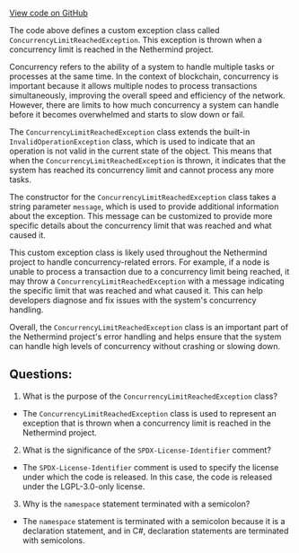 [View code on GitHub](https://github.com/NethermindEth/nethermind/src/Nethermind/Nethermind.Core/Exceptions/ConcurrencyLimitReachedException.cs)

The code above defines a custom exception class called `ConcurrencyLimitReachedException`. This exception is thrown when a concurrency limit is reached in the Nethermind project. 

Concurrency refers to the ability of a system to handle multiple tasks or processes at the same time. In the context of blockchain, concurrency is important because it allows multiple nodes to process transactions simultaneously, improving the overall speed and efficiency of the network. However, there are limits to how much concurrency a system can handle before it becomes overwhelmed and starts to slow down or fail.

The `ConcurrencyLimitReachedException` class extends the built-in `InvalidOperationException` class, which is used to indicate that an operation is not valid in the current state of the object. This means that when the `ConcurrencyLimitReachedException` is thrown, it indicates that the system has reached its concurrency limit and cannot process any more tasks.

The constructor for the `ConcurrencyLimitReachedException` class takes a string parameter `message`, which is used to provide additional information about the exception. This message can be customized to provide more specific details about the concurrency limit that was reached and what caused it.

This custom exception class is likely used throughout the Nethermind project to handle concurrency-related errors. For example, if a node is unable to process a transaction due to a concurrency limit being reached, it may throw a `ConcurrencyLimitReachedException` with a message indicating the specific limit that was reached and what caused it. This can help developers diagnose and fix issues with the system's concurrency handling. 

Overall, the `ConcurrencyLimitReachedException` class is an important part of the Nethermind project's error handling and helps ensure that the system can handle high levels of concurrency without crashing or slowing down.
## Questions: 
 1. What is the purpose of the `ConcurrencyLimitReachedException` class?
- The `ConcurrencyLimitReachedException` class is used to represent an exception that is thrown when a concurrency limit is reached in the Nethermind project.

2. What is the significance of the `SPDX-License-Identifier` comment?
- The `SPDX-License-Identifier` comment is used to specify the license under which the code is released. In this case, the code is released under the LGPL-3.0-only license.

3. Why is the `namespace` statement terminated with a semicolon?
- The `namespace` statement is terminated with a semicolon because it is a declaration statement, and in C#, declaration statements are terminated with semicolons.